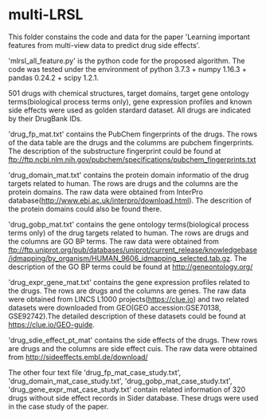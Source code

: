 # multi-LRSL
This folder constains the code and data for the paper 'Learning important features from multi-view data to predict drug side effects'.

'mlrsl_all_feature.py' is the python code for the proposed algorithm. The code was tested under the environment of python 3.7.3 + numpy 1.16.3 + pandas 0.24.2 + scipy 1.2.1. 


501 drugs with chemical structures, target domains, target gene ontology terms(biological process terms only), gene expression profiles and known side effects were used as golden stardard dataset. All drugs are indicated by their DrugBank IDs. 

'drug_fp_mat.txt' contains the PubChem fingerprints of the drugs. The rows of the data table are the drugs and the columms are pubchem fingerprints. The description of the substructure fingerprint could be found at ftp://ftp.ncbi.nlm.nih.gov/pubchem/specifications/pubchem_fingerprints.txt

'drug_domain_mat.txt' contains the protein domain informatio of the drug targets related to human. The rows are drugs and the columns are the protein domains. The raw data were obtained from InterPro database(http://www.ebi.ac.uk/interpro/download.html). The descrition of the protein domains could also be found there.

'drug_gobp_mat.txt' contains the gene ontology terms(biological process terms only) of the drug targets related to human. The rows are drugs and the columns are GO BP terms. The raw data were obtained from ftp://ftp.uniprot.org/pub/databases/uniprot/current_release/knowledgebase/idmapping/by_organism/HUMAN_9606_idmapping_selected.tab.gz.
The description of the GO BP terms could be found at http://geneontology.org/

'drug_expr_gene_mat.txt' contains the gene expression profiles related to the drugs. The rows are drugs and the columns are genes. The raw data were obtained from LINCS L1000 projects(https://clue.io) and two related datasets were downloaded from GEO(GEO accession:GSE70138, GSE92742).The detailed description of these datasets could be found at https://clue.io/GEO-guide.

'drug_sdie_effect_pt_mat' contains the side effects of the drugs. Thew rows are drugs and the columns are side effect cuis. The raw data were obtained from http://sideeffects.embl.de/download/

The other four text file 'drug_fp_mat_case_study.txt', 'drug_domain_mat_case_study.txt', 'drug_gobp_mat_case_study.txt', 'drug_gene_expr_mat_case_study.txt' contain related information of 320 drugs without side effect records in Sider database. These drugs were used in the case study of the paper.
